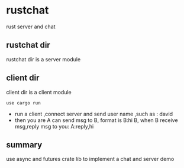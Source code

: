 # rustchat

rust server and chat

## rustchat dir
rustchat dir is a server module

## client dir
client dir is a client module
```
use cargo run 

```
* run a client ,connect server and send user name ,such as : david
* then  you are A can send msg to B,   format is  B:hi B, when B receive msg,reply msg to you: A:reply,hi  


## summary
use async and futures crate lib to implement a chat and server demo


